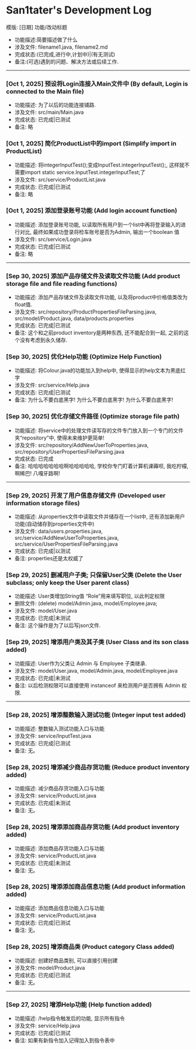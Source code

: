 # San1tater's Development Log

模版:
  [日期] 功能/改动标题
* 功能描述:简要描述做了什么
* 涉及文件: filename1.java, filename2.md
* 完成状态:(已完成,进行中,计划中)|(有无测试)
* 备注:(可选)遇到的问题、解决方法或后续工作.

---
### [Oct 1, 2025] 预设将Login连接入Main文件中 (By default, Login is connected to the Main file)
* 功能描述: 为了以后的功能连接铺路.
* 涉及文件: src/main/Main.java
* 完成状态: 已完成|已测试
* 备注: 略
### [Oct 1, 2025] 简化ProductList中的import (Simplify import in ProductList)
* 功能描述: 将integerInputTest();变成InputTest.integerInputTest();, 这样就不需要import static service.InputTest.integerInputTest;了
* 涉及文件: src/service/ProductList.java
* 完成状态: 已完成|已测试
* 备注: 略
### [Oct 1, 2025] 添加登录账号功能 (Add login account function)
* 功能描述: 添加登录账号功能, 以读取所有用户到一个list中再将登录输入的进行对比, 最终如果成功登录将检车账号是否为Admin, 输出一个boolean 值
* 涉及文件: src/service/Login.java
* 完成状态: 已完成|已测试
* 备注: 略

---
### [Sep 30, 2025] 添加产品存储文件及读取文件功能 (Add product storage file and file reading functions)
* 功能描述: 添加产品存储文件及读取文件功能, 以及将product中价格值类改为float值.
* 涉及文件: src/repository/ProductPropertiesFileParsing.java, src/model/Product.java, data/products.properties
* 完成状态: 已完成|已测试
* 备注: 这个和之前product inventory是两种东西, 还不能配合到一起, 之前的这个没有考虑到永久储存.
### [Sep 30, 2025] 优化Help功能 (Optimize Help Function)
* 功能描述: 将Colour.java的功能加入到help中, 使得显示的help文本为黑底红字
* 涉及文件: src/service/Help.java
* 完成状态: 已完成|已测试
* 备注: 为什么不要白底黑字! 为什么不要白底黑字! 为什么不要白底黑字!
### [Sep 30, 2025] 优化存储文件路径 (Optimize storage file path)
* 功能描述: 将service中的处理文件读写存的文件专门放入到一个专门的文件夹“repository”中, 使得未来维护更简单!
* 涉及文件: src/repository/AddNewUserToProperties.java, src/repository/UserPropertiesFileParsing.java
* 完成状态: 已完成
* 备注: 哈哈哈哈哈哈哈啊哈哈哈哈哈, 学校你专门盯着计算机课薅呗, 我吃柠檬, 啊稀巴! 八嘎牙路啊! 

---
### [Sep 29, 2025] 开发了用户信息存储文件 (Developed user information storage files)
* 功能描述: 从properties文件中读取文件并储存在一个list中, 还有添加新用户功能(自动储存到properties文件中)
* 涉及文件: data/users.properties.java, src/service/AddNewUserToProperties.java, src/service/UserPropertiesFileParsing.java
* 完成状态: 已完成|以测试
* 备注: properties还是太权威了
### [Sep 29, 2025] 删减用户子类; 只保留User父类 (Delete the User subclass; only keep the User parent class) 
* 功能描述: User类增加String值 “Role”用来填写职位, 以此判定权限
* 删除文件: (delete) model/Admin.java, model/Employee.java;
* 涉及文件: model/User.java
* 完成状态: 已完成|未测试
* 备注: 这个操作是为了以后写json文件.
### [Sep 29, 2025] 增添用户类及其子类 (User Class and its son class added)
* 功能描述: User作为父类让 Admin 与 Employee 子类继承.
* 涉及文件: model/User.java, model/Admin.java, model/Employee.java
* 完成状态: 已完成|未测试
* 备注: 以后检测权限可以直接使用 instanceof 来检测用户是否拥有 Admin 权限.

---
### [Sep 28, 2025] 增添整数输入测试功能 (Integer input test added)  
* 功能描述: 整数输入测试功能入口与功能
* 涉及文件: service/InputTest.java
* 完成状态: 已完成|已测试
* 备注: 无。
### [Sep 28, 2025] 增添减少商品存货功能 (Reduce product inventory added) 
* 功能描述: 减少商品存货功能入口与功能
* 涉及文件: service/ProductList.java
* 完成状态: 已完成|未测试
* 备注: 无。
### [Sep 28, 2025] 增添添加商品存货功能 (Add product inventory added)  
* 功能描述: 添加商品存货功能入口与功能
* 涉及文件: service/ProductList.java
* 完成状态: 已完成|未测试
* 备注: 无。
### [Sep 28, 2025] 增添添加商品信息功能 (Add product information added)  
* 功能描述: 添加商品信息功能入口与功能
* 涉及文件: service/ProductList.java
* 完成状态: 已完成|已测试
* 备注: 无。
### [Sep 28, 2025] 增添商品类 (Product category Class added)  
* 功能描述: 创建好商品类别, 可以直接引用创建
* 涉及文件: model/Product.java
* 完成状态: 已完成|已测试
* 备注: 无。 

---
### [Sep 27, 2025] 增添Help功能 (Help function added)  
* 功能描述: /help指令触发后的功能, 显示所有指令
* 涉及文件: service/Help.java
* 完成状态: 已完成|已测试
* 备注: 如果有新指令加入记得加入到指令表中
